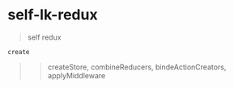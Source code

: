 # self-lk-redux
> self redux

    create 
>>   createStore,
>>   combineReducers,
>>   bindeActionCreators,
>>   applyMiddleware
